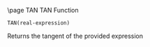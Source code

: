 \page TAN TAN Function
```basic
TAN(real-expression)
```
Returns the tangent of the provided expression

